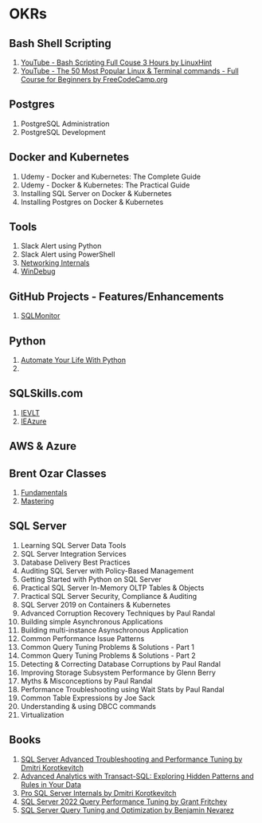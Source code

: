 # OKRs

## Bash Shell Scripting
1. [YouTube - Bash Scripting Full Couse 3 Hours by LinuxHint](https://www.youtube.com/watch?v=e7BufAVwDiM&ab_channel=linuxhint)
2. [YouTube - The 50 Most Popular Linux & Terminal commands - Full Course for Beginners by FreeCodeCamp.org](https://www.youtube.com/watch?v=ZtqBQ68cfJc&ab_channel=freeCodeCamp.org)

## Postgres
1. PostgreSQL Administration
2. PostgreSQL Development

## Docker and Kubernetes
1. Udemy - Docker and Kubernetes: The Complete Guide
2. Udemy - Docker & Kubernetes: The Practical Guide
3. Installing SQL Server on Docker & Kubernetes
4. Installing Postgres on Docker & Kubernetes

## Tools
1. Slack Alert using Python
2. Slack Alert using PowerShell
3. [Networking Internals](https://www.youtube.com/watch?v=hFRvu47YV90&list=PLFUGPe1byxev9kXxmCXvYrLXJ5gxP5JAT&index=1&ab_channel=GroupBy)
4. [WinDebug]()


## GitHub Projects - Features/Enhancements
1. [SQLMonitor](https://github.com/imajaydwivedi/SQLMonitor?swcfpc=1#why-sqlmonitor)

## Python
1. [Automate Your Life With Python](https://www.udemy.com/course/automate-your-life-with-python/learn/lecture/32342398#overview)
2. 

## SQLSkills.com
1. [IEVLT](https://www.sqlskills.com/sql-server-training/ievlt/)
2. [IEAzure](https://www.sqlskills.com/sql-server-training/ieazure/)

## AWS & Azure

## Brent Ozar Classes
1. [Fundamentals]()
2. [Mastering]()

## SQL Server
1. Learning SQL Server Data Tools
2. SQL Server Integration Services
3. Database Delivery Best Practices
4. Auditing SQL Server with Policy-Based Management
5. Getting Started with Python on SQL Server
6. Practical SQL Server In-Memory OLTP Tables & Objects
7. Practical SQL Server Security, Compliance & Auditing
8. SQL Server 2019 on Containers & Kubernetes
9. Advanced Corruption Recovery Techniques by Paul Randal
10. Building simple Asynchronous Applications
11. Building multi-instance Asynschronous Application
12. Common Performance Issue Patterns
13. Common Query Tuning Problems & Solutions - Part 1
14. Common Query Tuning Problems & Solutions - Part 2
15. Detecting & Correcting Database Corruptions by Paul Randal
16. Improving Storage Subsystem Performance by Glenn Berry
17. Myths & Misconceptions by Paul Randal
18. Performance Troubleshooting using Wait Stats by Paul Randal
19. Common Table Expressions by Joe Sack
20. Understanding & using DBCC commands
21. Virtualization


## Books
1. [SQL Server Advanced Troubleshooting and Performance Tuning by Dmitri Korotkevitch](https://www.amazon.in/dp/9355422059?psc=1&smid=AP6IZ69K79O66&ref_=chk_typ_imgToDp)
2. [Advanced Analytics with Transact-SQL: Exploring Hidden Patterns and Rules in Your Data](https://www.amazon.in/Advanced-Analytics-Transact-SQL-Exploring-Patterns/dp/1484283325/ref=tmm_pap_swatch_0?_encoding=UTF8&qid=1655991861&sr=8-1)
3. [Pro SQL Server Internals by Dmitri Korotkevitch](https://learning.oreilly.com/library/view/pro-sql-server/9781484219645/)
4. [SQL Server 2022 Query Performance Tuning by Grant Fritchey](https://link.springer.com/book/10.1007/978-1-4842-8891-7)
5. [SQL Server Query Tuning and Optimization by Benjamin Nevarez](https://www.oreilly.com/library/view/sql-server-query/9781803242620/)
